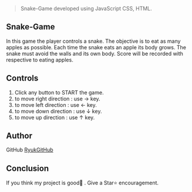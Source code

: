 > Snake-Game developed using JavaScript CSS, HTML.


## Snake-Game

In this game the player controls a snake. The objective is to eat as many apples as possible. Each time the snake eats an apple its body grows. The snake must avoid the walls and its own body.
Score will be recorded with respective to eating apples.

## Controls

1. Click any button to START the game.
2. to move right direction : use → key.
3. to move left direction  : use ← key.
4. to move down direction  : use ↓ key.
5. to move up direction    : use ↑ key.

## Author

GitHub [RyukGitHub](https://github.com/RyukGitHub)

## Conclusion

If you think my project is good👏 . Give a Star⭐ encouragement.
